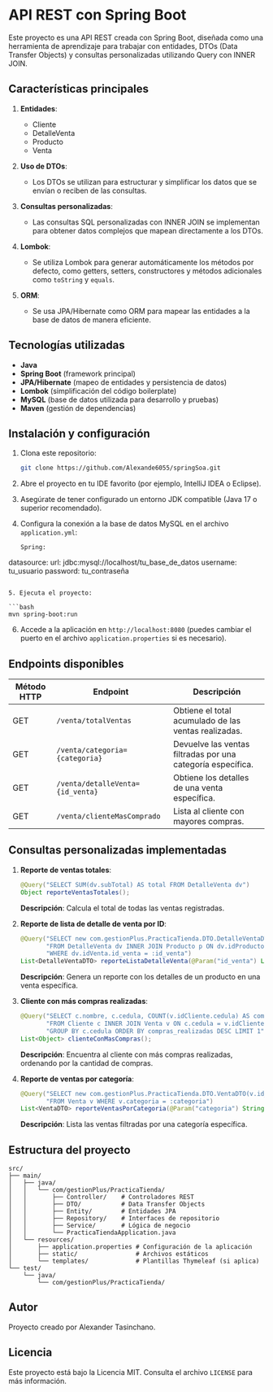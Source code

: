 # API REST con Spring Boot

Este proyecto es una API REST creada con Spring Boot, diseñada como una herramienta de aprendizaje para trabajar con entidades, DTOs (Data Transfer Objects) y consultas personalizadas utilizando Query con INNER JOIN.

## Características principales

1. **Entidades**:

   - Cliente
   - DetalleVenta
   - Producto
   - Venta

2. **Uso de DTOs**:

   - Los DTOs se utilizan para estructurar y simplificar los datos que se envían o reciben de las consultas.

3. **Consultas personalizadas**:

   - Las consultas SQL personalizadas con INNER JOIN se implementan para obtener datos complejos que mapean directamente a los DTOs.

4. **Lombok**:

   - Se utiliza Lombok para generar automáticamente los métodos por defecto, como getters, setters, constructores y métodos adicionales como `toString` y `equals`.

5. **ORM**:

   - Se usa JPA/Hibernate como ORM para mapear las entidades a la base de datos de manera eficiente.

## Tecnologías utilizadas

- **Java**
- **Spring Boot** (framework principal)
- **JPA/Hibernate** (mapeo de entidades y persistencia de datos)
- **Lombok** (simplificación del código boilerplate)
- **MySQL** (base de datos utilizada para desarrollo y pruebas)
- **Maven** (gestión de dependencias)

## Instalación y configuración

1. Clona este repositorio:

   ```bash
   git clone https://github.com/Alexande6055/springSoa.git
   ```

2. Abre el proyecto en tu IDE favorito (por ejemplo, IntelliJ IDEA o Eclipse).

3. Asegúrate de tener configurado un entorno JDK compatible (Java 17 o superior recomendado).

4. Configura la conexión a la base de datos MySQL en el archivo `application.yml`:

   ```properties
   Spring:
  datasource:
    url: jdbc:mysql://localhost/tu_base_de_datos
    username: tu_usuario
    password: tu_contraseña
   ```

5. Ejecuta el proyecto:

   ```bash
   mvn spring-boot:run
   ```

6. Accede a la aplicación en `http://localhost:8080` (puedes cambiar el puerto en el archivo `application.properties` si es necesario).

## Endpoints disponibles

| Método HTTP | Endpoint                    | Descripción                                                  |
|-------------|-----------------------------|--------------------------------------------------------------|
| GET         | `/venta/totalVentas`        | Obtiene el total acumulado de las ventas realizadas.         |
| GET         | `/venta/categoria={categoria}` | Devuelve las ventas filtradas por una categoría específica.   |
| GET         | `/venta/detalleVenta={id_venta}` | Obtiene los detalles de una venta específica.                |
| GET         | `/venta/clienteMasComprado` | Lista al cliente con mayores compras.                       |

## Consultas personalizadas implementadas

1. **Reporte de ventas totales**:

   ```java
   @Query("SELECT SUM(dv.subTotal) AS total FROM DetalleVenta dv")
   Object reporteVentasTotales();
   ```

   **Descripción**: Calcula el total de todas las ventas registradas.

2. **Reporte de lista de detalle de venta por ID**:

   ```java
   @Query("SELECT new com.gestionPlus.PracticaTienda.DTO.DetalleVentaDTO(dv.subTotal, dv.cantidad, p.precio, p.nombre, p.descripcion) " +
          "FROM DetalleVenta dv INNER JOIN Producto p ON dv.idProducto.id_producto = p.id_producto " +
          "WHERE dv.idVenta.id_venta = :id_venta")
   List<DetalleVentaDTO> reporteListaDetalleVenta(@Param("id_venta") Long id_venta);
   ```

   **Descripción**: Genera un reporte con los detalles de un producto en una venta específica.

3. **Cliente con más compras realizadas**:

   ```java
   @Query("SELECT c.nombre, c.cedula, COUNT(v.idCliente.cedula) AS compras_realizadas " +
          "FROM Cliente c INNER JOIN Venta v ON c.cedula = v.idCliente.cedula " +
          "GROUP BY c.cedula ORDER BY compras_realizadas DESC LIMIT 1")
   List<Object> clienteConMasCompras();
   ```

   **Descripción**: Encuentra al cliente con más compras realizadas, ordenando por la cantidad de compras.

4. **Reporte de ventas por categoría**:

   ```java
   @Query("SELECT new com.gestionPlus.PracticaTienda.DTO.VentaDTO(v.id_venta, v.fecha, v.categoria) " +
          "FROM Venta v WHERE v.categoria = :categoria")
   List<VentaDTO> reporteVentasPorCategoria(@Param("categoria") String categoria);
   ```

   **Descripción**: Lista las ventas filtradas por una categoría específica.

## Estructura del proyecto

```
src/
├── main/
│   ├── java/
│   │   └── com/gestionPlus/PracticaTienda/
│   │       ├── Controller/    # Controladores REST
│   │       ├── DTO/           # Data Transfer Objects
│   │       ├── Entity/        # Entidades JPA
│   │       ├── Repository/    # Interfaces de repositorio
│   │       ├── Service/       # Lógica de negocio
│   │       └── PracticaTiendaApplication.java
│   └── resources/
│       ├── application.properties # Configuración de la aplicación
│       ├── static/                # Archivos estáticos
│       └── templates/             # Plantillas Thymeleaf (si aplica)
└── test/
    └── java/
        └── com/gestionPlus/PracticaTienda/
```

## Autor

Proyecto creado por Alexander Tasinchano.

## Licencia

Este proyecto está bajo la Licencia MIT. Consulta el archivo `LICENSE` para más información.

